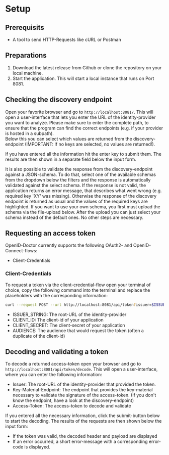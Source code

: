 # Setup

## Prerequisits
* A tool to send HTTP-Requests like cURL or Postman

## Preparations
1. Download the latest release from Github or clone the repository on your local machine.
2. Start the application. This will start a local instance that runs on Port 8081.

## Checking the discovery endpoint
Open your favorite browser and go to `http://localhost:8081/`. This will open a user-interface that lets you enter the URL of the identity-provider you want to analyze. Please make sure to enter the complete path, to ensure that the program can find the correct endpoints (e.g. if your provider is hosted in a subpath).  
Below this you can select which values are returned from the discovery-endpoint (IMPORTANT: If no keys are selected, no values are returned!). 

If you have entered all the information hit the enter key to submit them. The results are then shown in a separate field below the input form. 

It is also possible to validate the response from the discovery-endpoint against a JSON-schema. To do that, select one of the available schemas from the dropdown below the filters and the response is automatically validated against the select schema. If the response is not valid, the application returns an error message, that describes what went wrong (e.g. required key 'XY' was missing). Otherwise the response of the discovery endpoint is returned as usual and the values of the required keys are highlighted.
If you want to use your own schema, you first must upload the schema via the file-upload below. After the upload you can just select your schema instead of the default ones. No other steps are necessary.

## Requesting an access token
OpenID-Doctor currently supports the following OAuth2- and OpenID-Connect-flows:
* Client-Credentials

### Client-Credentials
To request a token via the client-credential-flow open your terminal of choice, copy the following command into the terminal and replace the placeholders with the corresponding information:
```bash
curl --request POST --url http://localhost:8081/api/token?issuer=$ISSUER_STRING --header 'content-type: application/json' --data '{"client_id":$CLIENT_ID,"client_secret":$CLIENT_SECRET,"audience":$AUDIENCE,"grant_type":"client_credentials"}'
```
* ISSUER_STRING: The root-URL of the identity-provider
* CLIENT_ID: The client-id of your application
* CLIENT_SECRET: The client-secret of your application
* AUDIENCE: The audience that would request the token (often a duplicate of the client-id)

## Decoding and validating a token
To decode a returned access-token open your browser and go to `http://localhost:8081/api/token/decode`. This will open a user-interface, where you can enter the following information:
* Issuer: The root-URL of the identity-provider that provided the token.
* Key-Material-Endpoint: The endpoint that provides the key-material necessary to validate the signature of the access-token. (If you don't know the endpoint, have a look at the discovery-endpoint)
* Access-Token: The access-token to decode and validate

If you entered all the necessary information, click the submit-button below to start the decoding. 
The results of the requests are then shown below the input form:
* If the token was valid, the decoded header and payload are displayed
* If an error occurred, a short error-message with a corresponding error-code is displayed.